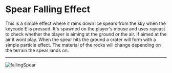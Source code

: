 # Spear Falling Effect

This is a simple effect where it rains down ice spears from the sky when the keycode E is pressed. It's spawned on the player's mouse and uses raycast to check whether the player is aiming at the ground or the air. If aimed at the air it wont play. When the spear hits the ground a crater will form with a simple particle effect. The material of the rocks will change depending on the terrain the spear lands on.

--------------------------------------------------------------------------------------------------------------------
![fallingSpear](https://github.com/Wigaloo/Spear-Falling-Effect/assets/147951408/9960c794-6ab0-4da8-b15b-6814f6aa85c8)

